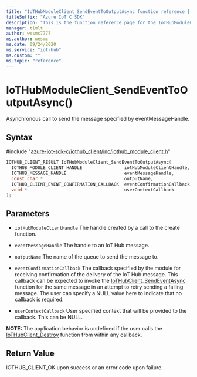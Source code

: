 ```yaml
---                             
title: "IoTHubModuleClient_SendEventToOutputAsync function reference | Microsoft Docs" 
titleSuffix: "Azure IoT C SDK"            
description: "This is the function reference page for the IoTHubModuleClient_SendEventToOutputAsync() function in the Azure IoT C SDK. This SDK is used with Azure IoT Hub and Azure IoT Hub Device Provisioning Service"            
manager: timlt                 
author: wesmc7777              
ms.author: wesmc               
ms.date: 09/24/2020                    
ms.service: "iot-hub"             
ms.custom: ""                
ms.topic: "reference"        
---                            
```


# IoTHubModuleClient_SendEventToOutputAsync()

Asynchronous call to send the message specified by eventMessageHandle.

## Syntax

\#include "[azure-iot-sdk-c/iothub_client/inc/iothub_module_client.h](../iothub-module-client-h.md)"  
```C
IOTHUB_CLIENT_RESULT IoTHubModuleClient_SendEventToOutputAsync(
  IOTHUB_MODULE_CLIENT_HANDLE                iotHubModuleClientHandle,
  IOTHUB_MESSAGE_HANDLE                      eventMessageHandle,
  const char *                               outputName,
  IOTHUB_CLIENT_EVENT_CONFIRMATION_CALLBACK  eventConfirmationCallback,
  void *                                     userContextCallback
);
```

## Parameters
* `iotHubModuleClientHandle` The handle created by a call to the create function. 

* `eventMessageHandle` The handle to an IoT Hub message. 

* `outputName` The name of the queue to send the message to. 

* `eventConfirmationCallback` The callback specified by the module for receiving confirmation of the delivery of the IoT Hub message. This callback can be expected to invoke the [IoTHubClient_SendEventAsync](../iothub-client-h/iothubclient-sendeventasync.md) function for the same message in an attempt to retry sending a failing message. The user can specify a NULL value here to indicate that no callback is required. 

* `userContextCallback` User specified context that will be provided to the callback. This can be NULL.

**NOTE:** The application behavior is undefined if the user calls the [IoTHubClient_Destroy](../iothub-client-h/iothubclient-destroy.md) function from within any callback.

## Return Value
IOTHUB_CLIENT_OK upon success or an error code upon failure.

